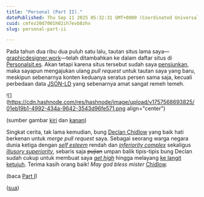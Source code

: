 ```yaml
---
title: "Personal (Part II)."
datePublished: Thu Sep 11 2025 05:32:31 GMT+0000 (Coordinated Universal Time)
cuid: cmfez20d7001h02ih7evb8zhx
slug: personal-part-ii

---
```


Pada tahun dua ribu dua puluh satu lalu, tautan situs lama saya—[graphicdesigner.work](https://graphicdesigner.work)—telah ditambahkan ke dalam daftar situs di [Personalsit.es](https://personalsit.es). Akan tetapi karena situs tersebut sudah saya [pensiunkan](https://blog.sua.ist/gddw), maka sayapun mengajukan ulang *pull request* untuk tautan saya yang baru, meskipun sebenarnya konten keduanya seratus persen sama saja, kecuali perbedaan data [JSON-LD](https://en.wikipedia.org/wiki/JSON-LD) yang sebenarnya amat sangat remeh temeh.

![](https://cdn.hashnode.com/res/hashnode/image/upload/v1757568693825/01eb19b1-4992-434a-9642-3543d96fe571.png align="center")

(sumber gambar [kiri](https://github.com/xdesro/personalsit.es/pull/983) dan [kanan](https://github.com/xdesro/personalsit.es/blob/main/sites/dsgn.lv.md))

Singkat cerita, tak lama kemudian, bung [Declan Chidlow](https://github.com/DeclanChidlow) yang baik hati berkenan untuk *merge pull request* saya. Sebagai seorang warga negara dunia ketiga dengan [*self esteem*](https://www.youtube.com/watch?v=Abrn8aVQ76Q) rendah dan [*inferiority complex*](https://en.wikipedia.org/wiki/Inferiority_complex) sekaligus [*illusory superiority*](https://en.wikipedia.org/wiki/Illusory_superiority), sebaris saja <s>pujian</s> umpan balik tipis-tipis bung Declan sudah cukup untuk membuat saya [*get high*](https://www.youtube.com/watch?v=_BtHxTZrqpk) hingga melayang [ke langit ketujuh](https://www.youtube.com/watch?v=LdVf_rmrlw8). Terima kasih orang baik! *May god bless mister* [Chidlow](https://vale.rocks/).

(baca [Part I](https://blog.sua.ist/personal))

([sua](https://sua.ist))